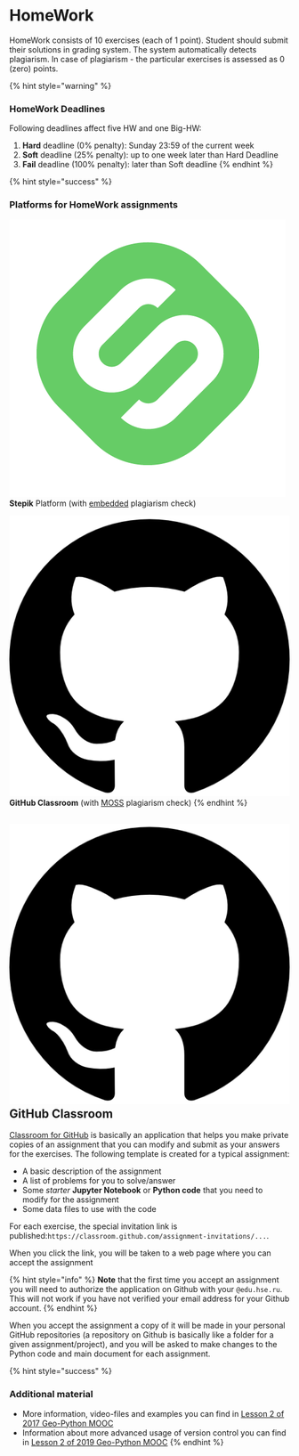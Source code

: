 # HomeWork

HomeWork consists of 10 exercises \(each of 1 point\). Student should submit their solutions in grading system. The system automatically detects plagiarism. In case of plagiarism - the particular exercises is assessed as 0 \(zero\) points.

{% hint style="warning" %}
### HomeWork Deadlines

Following deadlines affect five HW and one Big-HW:

1. **Hard** deadline \(0% penalty\): Sunday 23:59 of the current week
2. **Soft** deadline \(25% penalty\): up to one week later than Hard Deadline
3. **Fail** deadline \(100% penalty\): later than Soft deadline
{% endhint %}

{% hint style="success" %}
### Platforms for HomeWork assignments

![](../../.gitbook/assets/stepik_logotype.png) **Stepik** Platform \(with [embedded](https://support.stepik.org/hc/en-us/articles/360000159913-Learners-data) plagiarism check\)

![](../../.gitbook/assets/25231.png) **GitHub Classroom** \(with [MOSS](https://theory.stanford.edu/~aiken/moss/) plagiarism check\)
{% endhint %}

## ![](../../.gitbook/assets/25231.png) GitHub Classroom

[Classroom for GitHub](https://github.com/education/classroom) is basically an application that helps you make private copies of an assignment that you can modify and submit as your answers for the exercises. The following template is created for a typical assignment:

* A basic description of the assignment
* A list of problems for you to solve/answer
* Some _starter_ **Jupyter Notebook** or **Python code** that you need to modify for the assignment
* Some data files to use with the code

For each exercise, the special invitation link is published:`https://classroom.github.com/assignment-invitations/...`.

When you click the link, you will be taken to a web page where you can accept the assignment

{% hint style="info" %}
**Note** that the first time you accept an assignment you will need to authorize the application on Github with your `@edu.hse.ru`. This will not work if you have not verified your email address for your Github account.
{% endhint %}

When you accept the assignment a copy of it will be made in your personal GitHub repositories \(a repository on Github is basically like a folder for a given assignment/project\), and you will be asked to make changes to the Python code and main document for each assignment.

{% hint style="success" %}
### **Additional material**

* More information, video-files and examples you can find in [Lesson 2 of 2017 Geo-Python MOOC](https://geo-python.github.io/site/2017/lessons/L2/overview.html)
* Information about more advanced usage of version control you can find in [Lesson 2 of 2019 Geo-Python MOOC](https://geo-python.github.io/site/2019/lessons/L2/overview.html)
{% endhint %}



